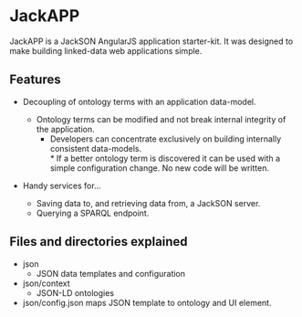 # JackAPP

JackAPP is a JackSON AngularJS application starter-kit.
It was designed to make building linked-data web applications simple.

## Features

* Decoupling of ontology terms with an application data-model.
	* Ontology terms can be modified and not break internal integrity of the application.
		* Developers can concentrate exclusively on building internally consistent data-models.  
				* If a better ontology term is discovered it can be used with a simple configuration change.  No new code will be written.

* Handy services for...
	* Saving data to, and retrieving data from, a JackSON server.
	* Querying a SPARQL endpoint.

## Files and directories explained

* json
	* JSON data templates and configuration
* json/context
	* JSON-LD ontologies
* json/config.json 
	maps JSON template to ontology and UI element.